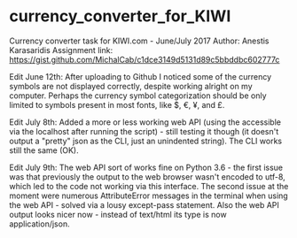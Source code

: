 # currency_converter_for_KIWI
Currency converter task for KIWI.com - June/July 2017
Author: Anestis Karasaridis
Assignment link: https://gist.github.com/MichalCab/c1dce3149d5131d89c5bbddbc602777c


Edit June 12th: After uploading to Github I noticed some of the currency symbols are not displayed correctly, despite working alright on my computer. Perhaps the currency symbol categorization should be only limited to symbols present in most fonts, like $, €, ¥, and £.

Edit July 8th: Added a more or less working web API (using the accessible via the localhost after running the script) - still testing it though (it doesn't output a "pretty" json as the CLI, just an unindented string). The CLI works still the same (OK).

Edit July 9th: The web API sort of works fine on Python 3.6 - the first issue was that previously the output to the web browser wasn't encoded to utf-8, which led to the code not working via this interface. The second issue at the moment were numerous AttributeError messages in the terminal when using the web API - solved via a lousy except-pass statement. Also the web API output looks nicer now - instead of text/html its type is now application/json.
